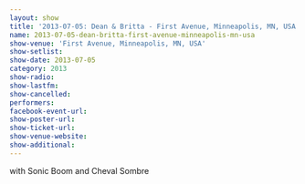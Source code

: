 ```yaml
---
layout: show
title: '2013-07-05: Dean & Britta - First Avenue, Minneapolis, MN, USA'
name: 2013-07-05-dean-britta-first-avenue-minneapolis-mn-usa
show-venue: 'First Avenue, Minneapolis, MN, USA'
show-setlist: 
show-date: 2013-07-05
category: 2013
show-radio: 
show-lastfm: 
show-cancelled: 
performers: 
facebook-event-url: 
show-poster-url: 
show-ticket-url: 
show-venue-website: 
show-additional: 
---
```


with Sonic Boom and Cheval Sombre